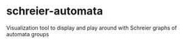 # schreier-automata
Visualization tool to display and play around with Schreier graphs of automata groups
